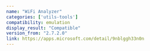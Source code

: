 ```yaml
---
name: "WiFi Analyzer"
categories: ['utils-tools']
compatibility: emulation
display_result: "Compatible"
version_from: "2.7.2.0"
link: https://apps.microsoft.com/detail/9nblggh33n0n
---
```


